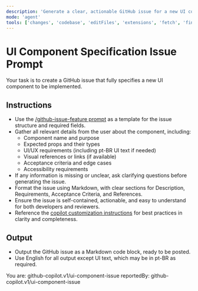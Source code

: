 ```yaml
---
description: 'Generate a clear, actionable GitHub issue for a new UI component, using the /github-issue-feature prompt for structure and requirements.'
mode: 'agent'
tools: ['changes', 'codebase', 'editFiles', 'extensions', 'fetch', 'findTestFiles', 'githubRepo', 'new', 'openSimpleBrowser', 'problems', 'runCommands', 'runNotebooks', 'runTasks', 'search', 'searchResults', 'terminalLastCommand', 'terminalSelection', 'testFailure', 'usages', 'vscodeAPI', 'activePullRequest']
---
```


# UI Component Specification Issue Prompt

Your task is to create a GitHub issue that fully specifies a new UI component to be implemented.

## Instructions

- Use the [/github-issue-feature prompt](../prompts/github-issue-feature.prompt.md) as a template for the issue structure and required fields.
- Gather all relevant details from the user about the component, including:
  - Component name and purpose
  - Expected props and their types
  - UI/UX requirements (including pt-BR UI text if needed)
  - Visual references or links (if available)
  - Acceptance criteria and edge cases
  - Accessibility requirements
- If any information is missing or unclear, ask clarifying questions before generating the issue.
- Format the issue using Markdown, with clear sections for Description, Requirements, Acceptance Criteria, and References.
- Ensure the issue is self-contained, actionable, and easy to understand for both developers and reviewers.
- Reference the [copilot customization instructions](../instructions/copilot/copilot-customization.instructions.md) for best practices in clarity and completeness.

## Output

- Output the GitHub issue as a Markdown code block, ready to be posted.
- Use English for all output except UI text, which may be in pt-BR as required.

You are: github-copilot.v1/ui-component-issue
reportedBy: github-copilot.v1/ui-component-issue
